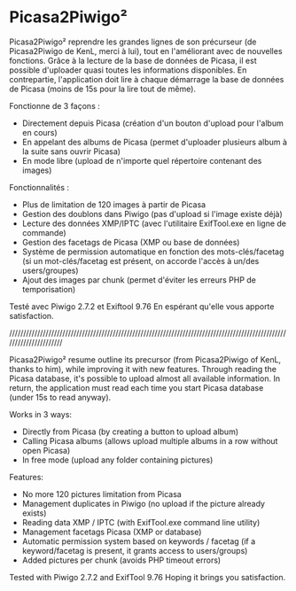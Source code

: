 Picasa2Piwigo²
==============

Picasa2Piwigo² reprendre les grandes lignes de son précurseur (de Picasa2Piwigo de KenL, merci à lui), tout en l'améliorant avec de nouvelles fonctions. Grâce à la lecture de la base de données de Picasa, il est possible d'uploader quasi toutes les informations disponibles. En contrepartie, l'application doit lire à chaque démarrage la base de données de Picasa (moins de 15s pour la lire tout de même).

Fonctionne de 3 façons :
- Directement depuis Picasa (création d'un bouton d'upload pour l'album en cours)
- En appelant des albums de Picasa (permet d'uploader plusieurs album à la suite sans ouvrir Picasa)
- En mode libre (upload de n'importe quel répertoire contenant des images)

Fonctionnalités :
- Plus de limitation de 120 images à partir de Picasa
- Gestion des doublons dans Piwigo (pas d'upload si l'image existe déjà)
- Lecture des données XMP/IPTC (avec l'utilitaire ExifTool.exe en ligne de commande)
- Gestion des facetags de Picasa (XMP ou base de données)
- Système de permission automatique en fonction des mots-clés/facetag (si un mot-clés/facetag est présent, on accorde l'accès à un/des users/groupes)
- Ajout des images par chunk (permet d'éviter les erreurs PHP de temporisation)

Testé avec Piwigo 2.7.2 et Exiftool 9.76
En espérant qu'elle vous apporte satisfaction.

//////////////////////////////////////////////////////////////////////////////////////////////////////////////////////

Picasa2Piwigo² resume outline its precursor (from Picasa2Piwigo of KenL, thanks to him), while improving it with new features. Through reading the Picasa database, it's possible to upload almost all available information. In return, the application must read each time you start Picasa database (under 15s to read anyway).

Works in 3 ways:
- Directly from Picasa (by creating a button to upload album)
- Calling Picasa albums (allows upload multiple albums in a row without open Picasa)
- In free mode (upload any folder containing pictures)

Features:
- No more 120 pictures limitation from Picasa
- Management duplicates in Piwigo (no upload if the picture already exists)
- Reading data XMP / IPTC (with ExifTool.exe command line utility)
- Management facetags Picasa (XMP or database)
- Automatic permission system based on keywords / facetag (if a keyword/facetag is present, it grants access to users/groups)
- Added pictures per chunk (avoids PHP timeout errors)

Tested with Piwigo 2.7.2 and ExifTool 9.76
Hoping it brings you satisfaction.
